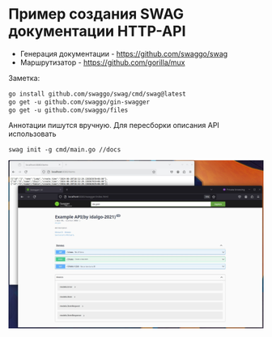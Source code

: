 # Пример создания SWAG документации HTTP-API

* Генерация документации - https://github.com/swaggo/swag
* Маршрутизатор - https://github.com/gorilla/mux


Заметка:
```
go install github.com/swaggo/swag/cmd/swag@latest
go get -u github.com/swaggo/gin-swagger
go get -u github.com/swaggo/files
```
Аннотации пишутся вручную. Для пересборки описания API использовать
```
swag init -g cmd/main.go //docs
```


![My Image](docs/image/Screenshot.jpg)

